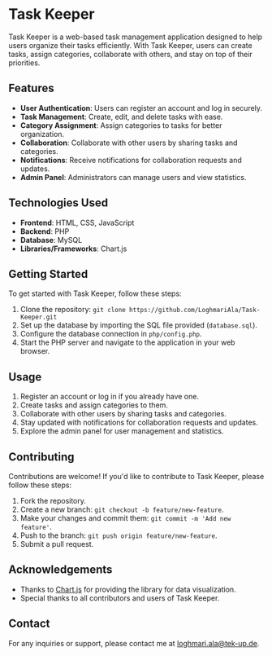 # Task Keeper

Task Keeper is a web-based task management application designed to help users organize their tasks efficiently. With Task Keeper, users can create tasks, assign categories, collaborate with others, and stay on top of their priorities.

## Features

- **User Authentication**: Users can register an account and log in securely.
- **Task Management**: Create, edit, and delete tasks with ease.
- **Category Assignment**: Assign categories to tasks for better organization.
- **Collaboration**: Collaborate with other users by sharing tasks and categories.
- **Notifications**: Receive notifications for collaboration requests and updates.
- **Admin Panel**: Administrators can manage users and view statistics.

## Technologies Used

- **Frontend**: HTML, CSS, JavaScript
- **Backend**: PHP
- **Database**: MySQL
- **Libraries/Frameworks**: Chart.js

## Getting Started

To get started with Task Keeper, follow these steps:

1. Clone the repository: `git clone https://github.com/LoghmariAla/Task-Keeper.git`
2. Set up the database by importing the SQL file provided (`database.sql`).
3. Configure the database connection in `php/config.php`.
4. Start the PHP server and navigate to the application in your web browser.

## Usage

1. Register an account or log in if you already have one.
2. Create tasks and assign categories to them.
3. Collaborate with other users by sharing tasks and categories.
4. Stay updated with notifications for collaboration requests and updates.
5. Explore the admin panel for user management and statistics.

## Contributing

Contributions are welcome! If you'd like to contribute to Task Keeper, please follow these steps:

1. Fork the repository.
2. Create a new branch: `git checkout -b feature/new-feature`.
3. Make your changes and commit them: `git commit -m 'Add new feature'`.
4. Push to the branch: `git push origin feature/new-feature`.
5. Submit a pull request.

## Acknowledgements

- Thanks to [Chart.js](https://www.chartjs.org/) for providing the library for data visualization.
- Special thanks to all contributors and users of Task Keeper.

## Contact

For any inquiries or support, please contact me at [loghmari.ala@tek-up.de](mailto:loghmari.ala@tek-up.de).
